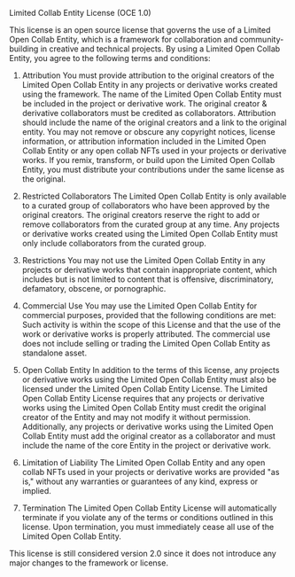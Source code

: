 Limited Collab Entity License (OCE 1.0)

This license is an open source license that governs the use of a Limited Open Collab Entity, which is a framework for collaboration and community-building in creative and technical projects. By using a Limited Open Collab Entity, you agree to the following terms and conditions:

1. Attribution
You must provide attribution to the original creators of the Limited Open Collab Entity in any projects or derivative works created using the framework.
The name of the Limited Open Collab Entity must be included in the project or derivative work.
The original creator & derivative collaborators must be credited as collaborators.
Attribution should include the name of the original creators and a link to the original entity.
You may not remove or obscure any copyright notices, license information, or attribution information included in the Limited Open Collab Entity or any open collab NFTs used in your projects or derivative works.
If you remix, transform, or build upon the Limited Open Collab Entity, you must distribute your contributions under the same license as the original.

2. Restricted Collaborators
The Limited Open Collab Entity is only available to a curated group of collaborators who have been approved by the original creators.
The original creators reserve the right to add or remove collaborators from the curated group at any time.
Any projects or derivative works created using the Limited Open Collab Entity must only include collaborators from the curated group.

3. Restrictions
You may not use the Limited Open Collab Entity in any projects or derivative works that contain inappropriate content, which includes but is not limited to content that is offensive, discriminatory, defamatory, obscene, or pornographic.

4. Commercial Use
You may use the Limited Open Collab Entity for commercial purposes, provided that the following conditions are met:
Such activity is within the scope of this License and that the use of the work or derivative works is properly attributed.
The commercial use does not include selling or trading the Limited Open Collab Entity as standalone asset.

5. Open Collab Entity
In addition to the terms of this license, any projects or derivative works using the Limited Open Collab Entity must also be licensed under the Limited Open Collab Entity License. The Limited Open Collab Entity License requires that any projects or derivative works using the Limited Open Collab Entity must credit the original creator of the Entity and may not modify it without permission. Additionally, any projects or derivative works using the Limited Open Collab Entity must add the original creator as a collaborator and must include the name of the core Entity in the project or derivative work.

6. Limitation of Liability
The Limited Open Collab Entity and any open collab NFTs used in your projects or derivative works are provided "as is," without any warranties or guarantees of any kind, express or implied.

7. Termination
The Limited Open Collab Entity License will automatically terminate if you violate any of the terms or conditions outlined in this license. Upon termination, you must immediately cease all use of the Limited Open Collab Entity.

This license is still considered version 2.0 since it does not introduce any major changes to the framework or license.
